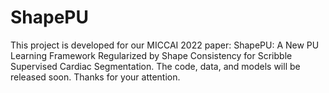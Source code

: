 # ShapePU
This project is developed for our MICCAI 2022 paper: ShapePU: A New PU Learning Framework  Regularized by Shape Consistency for Scribble Supervised Cardiac Segmentation. The code, data, and models will be released soon. Thanks for your attention.
